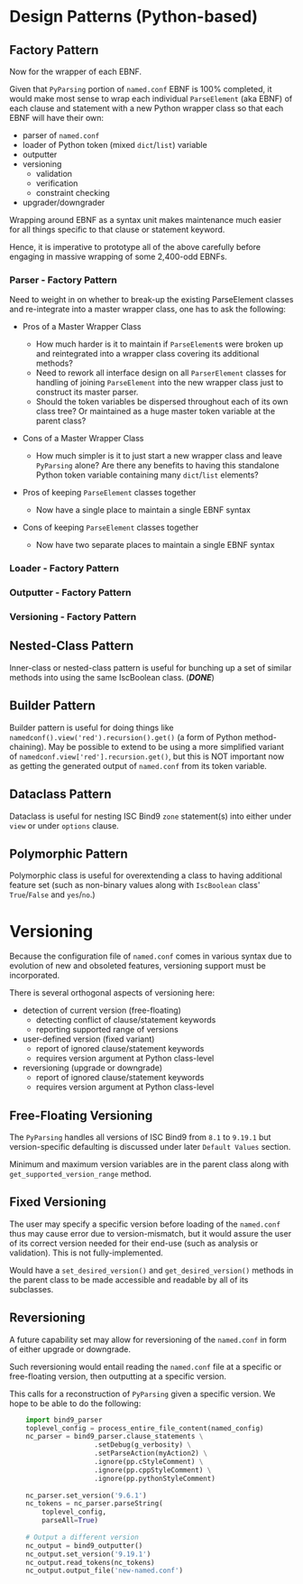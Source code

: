 
# Design Patterns (Python-based)


## Factory Pattern

Now for the wrapper of each EBNF.

Given that `PyParsing` portion of `named.conf` EBNF is 100% completed, it would make most sense to wrap each individual `ParseElement` (aka EBNF) of each clause and statement with a new Python wrapper class so that each EBNF will have their own:

* parser of `named.conf`
* loader of Python token (mixed `dict`/`list`) variable
* outputter
* versioning
  * validation
  * verification
  * constraint checking
* upgrader/downgrader

Wrapping around EBNF as a syntax unit makes maintenance much easier for all things specific to that clause or statement keyword.

Hence, it is imperative to prototype all of the above carefully before engaging in massive wrapping of some 2,400-odd EBNFs.

### Parser - Factory Pattern

Need to weight in on whether to break-up the existing ParseElement classes and re-integrate into a master wrapper class, one has to ask the following:

* Pros of a Master Wrapper Class
  * How much harder is it to maintain if `ParseElement`s were broken up and reintegrated into a wrapper class covering its additional methods?
  * Need to rework all interface design on all `ParserElement` classes for handling of joining `ParseElement` into the new wrapper class just to construct its master parser.
  * Should the token variables be dispersed throughout each of its own class tree?  Or maintained as a huge master token variable at the parent class?

* Cons of a Master Wrapper Class
  * How much simpler is it to just start a new wrapper class and leave `PyParsing` alone?  Are there any benefits to having this standalone Python token variable containing many `dict`/`list` elements?

* Pros of keeping `ParseElement` classes together
  * Now have a single place to maintain a single EBNF syntax

* Cons of keeping `ParseElement` classes together
  * Now have two separate places to maintain a single EBNF syntax

### Loader - Factory Pattern
### Outputter - Factory Pattern
### Versioning - Factory Pattern

## Nested-Class Pattern

Inner-class or nested-class pattern is useful for bunching up a set of similar methods into using the same IscBoolean
class. (***DONE***)


## Builder Pattern

Builder pattern is useful for doing things like `namedconf().view('red').recursion().get()` (a form of Python method-chaining).  May be possible to extend to be using a more simplified variant of `namedconf.view['red'].recursion.get()`, but this is NOT important now as getting the generated output of `named.conf` from its token variable.


## Dataclass Pattern

Dataclass is useful for nesting ISC Bind9 `zone` statement(s) into either under `view` or under `options` clause.


## Polymorphic Pattern

Polymorphic class is useful for overextending a class to having additional feature set (such as non-binary values along
with `IscBoolean` class' `True`/`False` and `yes`/`no`.)


# Versioning

Because the configuration file of `named.conf` comes in various syntax due to evolution of new and obsoleted features, versioning support must be incorporated.

There is several orthogonal aspects of versioning here:

* detection of current version (free-floating)
  * detecting conflict of clause/statement keywords
  * reporting supported range of versions
* user-defined version (fixed variant)
  * report of ignored clause/statement keywords
  * requires version argument at Python class-level
* reversioning (upgrade or downgrade)
  * report of ignored clause/statement keywords
  * requires version argument at Python class-level

## Free-Floating Versioning

The `PyParsing` handles all versions of ISC Bind9 from `8.1` to `9.19.1` but version-specific defaulting is discussed under later `Default Values` section. 

Minimum and maximum version variables are in the parent class along with `get_supported_version_range` method.

## Fixed Versioning

The user may specify a specific version before loading of the `named.conf` thus may cause error due to version-mismatch, but it would assure the user of its correct version needed for their end-use (such as analysis or validation).   This is not fully-implemented.

Would have a `set_desired_version()` and `get_desired_version()` methods in the parent class to be made accessible and readable by all of its subclasses.

## Reversioning

A future capability set may allow for reversioning of the `named.conf` in form of either upgrade or downgrade.

Such reversioning would entail reading the `named.conf` file at a specific or free-floating version, then outputting at a specific version.

This calls for a reconstruction of `PyParsing` given a specific version.  We hope to be able to do the following:

```python
    import bind9_parser
    toplevel_config = process_entire_file_content(named_config)
    nc_parser = bind9_parser.clause_statements \
                     .setDebug(g_verbosity) \
                     .setParseAction(myAction2) \
                     .ignore(pp.cStyleComment) \
                     .ignore(pp.cppStyleComment) \
                     .ignore(pp.pythonStyleComment)
    
    nc_parser.set_version('9.6.1')
    nc_tokens = nc_parser.parseString(
        toplevel_config, 
        parseAll=True)
    
    # Output a different version
    nc_output = bind9_outputter()
    nc_output.set_version('9.19.1')
    nc_output.read_tokens(nc_tokens)
    nc_output.output_file('new-named.conf')
```

